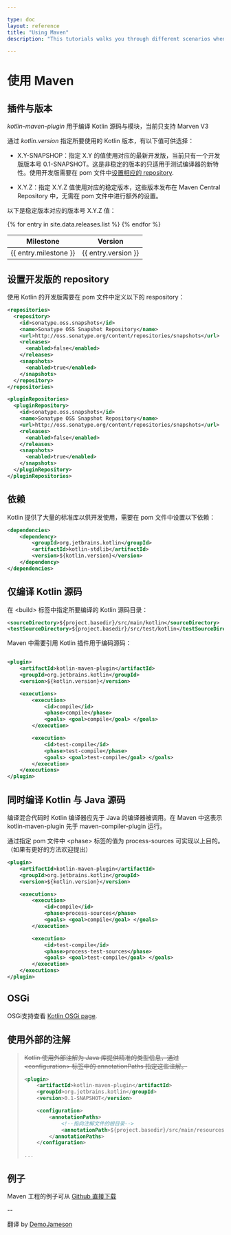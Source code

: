 ```yaml
---

type: doc
layout: reference
title: "Using Maven"
description: "This tutorials walks you through different scenarios when using Maven for building applications that contain Kotlin code"

---
```


# 使用 Maven

## 插件与版本

*kotlin-maven-plugin* 用于编译 Kotlin 源码与模块，当前只支持 Marven V3

通过 *kotlin.version* 指定所要使用的 Kotlin 版本，有以下值可供选择：

* X.Y-SNAPSHOP：指定 X.Y 的值使用对应的最新开发版，当前只有一个开发版版本号 0.1-SNAPSHOT。这是非稳定的版本的只适用于测试编译器的新特性。使用开发版需要在 pom 文件中[设置相应的 repository](#configuring-snapshot-repositories).

* X.Y.Z：指定 X.Y.Z 值使用对应的稳定版本，这些版本发布在 Maven Central Repository 中，无需在 pom 文件中进行额外的设置。

以下是稳定版本对应的版本号 X.Y.Z 值：

<table>
<thead>
<tr>
  <th>Milestone</th>
  <th>Version</th>
</tr>
</thead>
<tbody>
{% for entry in site.data.releases.list %}
<tr>
  <td>{{ entry.milestone }}</td>
  <td>{{ entry.version }}</td>
</tr>
{% endfor %}
</tbody>
</table>


## 设置开发版的 repository

使用 Kotlin 的开发版需要在 pom 文件中定义以下的 respository：

``` xml
<repositories>
  <repository>
    <id>sonatype.oss.snapshots</id>
    <name>Sonatype OSS Snapshot Repository</name>
    <url>http://oss.sonatype.org/content/repositories/snapshots</url>
    <releases>
      <enabled>false</enabled>
    </releases>
    <snapshots>
      <enabled>true</enabled>
    </snapshots>
  </repository>
</repositories>

<pluginRepositories>
  <pluginRepository>
    <id>sonatype.oss.snapshots</id>
    <name>Sonatype OSS Snapshot Repository</name>
    <url>http://oss.sonatype.org/content/repositories/snapshots</url>
    <releases>
      <enabled>false</enabled>
    </releases>
    <snapshots>
      <enabled>true</enabled>
    </snapshots>
  </pluginRepository>
</pluginRepositories>
```

## 依赖

Kotlin 提供了大量的标准库以供开发使用，需要在 pom 文件中设置以下依赖：

``` xml
<dependencies>
    <dependency>
        <groupId>org.jetbrains.kotlin</groupId>
        <artifactId>kotlin-stdlib</artifactId>
        <version>${kotlin.version}</version>
    </dependency>
</dependencies>
```

## 仅编译 Kotlin 源码

在 &lt;build&gt; 标签中指定所要编译的 Kotlin 源码目录：

``` xml
<sourceDirectory>${project.basedir}/src/main/kotlin</sourceDirectory>
<testSourceDirectory>${project.basedir}/src/test/kotlin</testSourceDirectory>
```

Maven 中需要引用 Kotlin 插件用于编码源码：

``` xml

<plugin>
    <artifactId>kotlin-maven-plugin</artifactId>
    <groupId>org.jetbrains.kotlin</groupId>
    <version>${kotlin.version}</version>

    <executions>
        <execution>
            <id>compile</id>
            <phase>compile</phase>
            <goals> <goal>compile</goal> </goals>
        </execution>

        <execution>
            <id>test-compile</id>
            <phase>test-compile</phase>
            <goals> <goal>test-compile</goal> </goals>
        </execution>
    </executions>
</plugin>
```

## 同时编译 Kotlin 与 Java 源码

编译混合代码时 Kotlin 编译器应先于 Java 的编译器被调用。在 Maven 中这表示 kotlin-maven-plugin 先于 maven-compiler-plugin 运行。

通过指定 pom 文件中 &lt;phase&gt; 标签的值为 process-sources 可实现以上目的。（如果有更好的方法欢迎提出）

``` xml
<plugin>
    <artifactId>kotlin-maven-plugin</artifactId>
    <groupId>org.jetbrains.kotlin</groupId>
    <version>${kotlin.version}</version>

    <executions>
        <execution>
            <id>compile</id>
            <phase>process-sources</phase>
            <goals> <goal>compile</goal> </goals>
        </execution>

        <execution>
            <id>test-compile</id>
            <phase>process-test-sources</phase>
            <goals> <goal>test-compile</goal> </goals>
        </execution>
    </executions>
</plugin>
```

## OSGi

OSGi支持查看 [Kotlin OSGi page](kotlin-osgi.html).

## 使用外部的注解


> ~~Kotlin 使用外部注解为 Java 库提供精准的类型信息，通过 &lt;configuration&gt; 标签中的 annotationPaths 指定这些注解。~~
> 
> ``` xml
> <plugin>
>     <artifactId>kotlin-maven-plugin</artifactId>
>     <groupId>org.jetbrains.kotlin</groupId>
>     <version>0.1-SNAPSHOT</version>
> 
>     <configuration>
>         <annotationPaths>
>             <!--指向注解文件的根目录-->
>             <annotationPath>${project.basedir}/src/main/resources/</annotationPath>
>         </annotationPaths>
>     </configuration>
> 
> ...
> ```

## 例子

Maven 工程的例子可从 [Github 直接下载](https://github.com/JetBrains/kotlin-examples/archive/master/maven.zip)

--

翻译 by [DemoJameson](http://www.demojameson.com)
